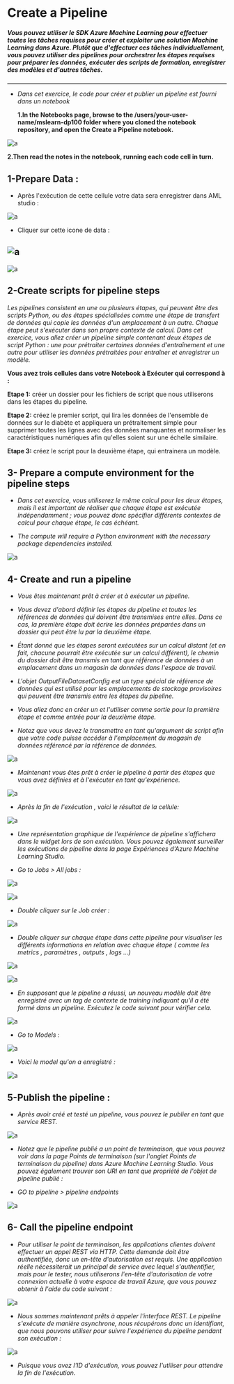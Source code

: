 # **Create a Pipeline**

  #####  Vous pouvez utiliser le SDK Azure Machine Learning pour effectuer toutes les tâches requises pour créer et exploiter une solution Machine Learning dans Azure. Plutôt que d'effectuer ces tâches individuellement, vous pouvez utiliser des pipelines pour orchestrer les étapes requises pour préparer les données, exécuter des scripts de formation, enregistrer des modèles et d'autres tâches.
  
---

- *Dans cet exercice, le code pour créer et publier un pipeline est fourni dans un notebook*

  **1.In the Notebooks page, browse to the /users/your-user-name/mslearn-dp100 folder where you cloned the notebook repository, and open the Create a Pipeline notebook.**

![a](https://user-images.githubusercontent.com/78825764/207055582-04bb3f6c-1df5-4d45-9c74-97231786e212.PNG)

 
 **2.Then read the notes in the notebook, running each code cell in turn.**
 
 ## 1-Prepare Data :
 
 - Après l'exécution de cette cellule votre data sera enregistrer dans AML studio :
 
![a](https://user-images.githubusercontent.com/78825764/207062270-9cbca2a9-fb7d-4986-8baa-22e0b4b355f9.PNG)

 
  
  - Cliquer sur cette icone de data :


  
  
![a](https://user-images.githubusercontent.com/78825764/207061689-5a2787a1-ff75-46bd-9393-6820cc4dadde.PNG)
---
![a](https://user-images.githubusercontent.com/78825764/207062961-14efc000-f796-4225-961e-b0d84b6a85a1.PNG)

## 2-Create scripts for pipeline steps

*Les pipelines consistent en une ou plusieurs étapes, qui peuvent être des scripts Python, ou des étapes spécialisées comme une étape de transfert de données qui copie les données d'un emplacement à un autre. Chaque étape peut s'exécuter dans son propre contexte de calcul. Dans cet exercice, vous allez créer un pipeline simple contenant deux étapes de script Python : une pour prétraiter certaines données d'entraînement et une autre pour utiliser les données prétraitées pour entraîner et enregistrer un modèle.*

**Vous avez trois cellules dans votre Notebook à Exécuter qui correspond à :**

**Etape 1:** créer un dossier pour les fichiers de script que nous utiliserons dans les étapes du pipeline.



**Etape 2:** créez le premier script, qui lira les données de l'ensemble de données sur le diabète et appliquera un prétraitement simple pour supprimer toutes les lignes avec des données manquantes et normaliser les caractéristiques numériques afin qu'elles soient sur une échelle similaire.


**Etape 3:** créez le script pour la deuxième étape, qui entrainera un modèle.

## 3- Prepare a compute environment for the pipeline steps

- *Dans cet exercice, vous utiliserez le même calcul pour les deux étapes, mais il est important de réaliser que chaque étape est exécutée indépendamment ; vous pouvez donc spécifier différents contextes de calcul pour chaque étape, le cas échéant.*

- *The compute will require a Python environment with the necessary package dependencies installed.*

![a](https://user-images.githubusercontent.com/78825764/207072305-3dd1567e-2cdd-4f1f-9e30-52f17507401b.PNG)

## 4- Create and run a pipeline

- *Vous êtes maintenant prêt à créer et à exécuter un pipeline.*

- *Vous devez d'abord définir les étapes du pipeline et toutes les références de données qui doivent être transmises entre elles. Dans ce cas, la première étape doit écrire les données préparées dans un dossier qui peut être lu par la deuxième étape.*
- *Étant donné que les étapes seront exécutées sur un calcul distant (et en fait, chacune pourrait être exécutée sur un calcul différent), le chemin du dossier doit être transmis en tant que référence de données à un emplacement dans un magasin de données dans l'espace de travail.*
- *L'objet OutputFileDatasetConfig est un type spécial de référence de données qui est utilisé pour les emplacements de stockage provisoires qui peuvent être transmis entre les étapes du pipeline.*
- *Vous allez donc en créer un et l'utiliser comme sortie pour la première étape et comme entrée pour la deuxième étape.* 
- *Notez que vous devez le transmettre en tant qu'argument de script afin que votre code puisse accéder à l'emplacement du magasin de données référencé par la référence de données.*

![a](https://user-images.githubusercontent.com/78825764/207136897-0060ed08-f22c-44e3-8e5b-dae03f7fbc3b.PNG)

- *Maintenant  vous êtes prêt à créer le pipeline à partir des étapes que vous avez définies et à l'exécuter en tant qu'expérience.*



![a](https://user-images.githubusercontent.com/78825764/207138072-cb47583d-8338-4b3d-b404-89e71608eb83.PNG)

- *Après la fin de l'exécution , voici le résultat de la cellule:*

![a](https://user-images.githubusercontent.com/78825764/207139352-65dccfa0-8421-4bd1-8090-b5362faea7c4.PNG)

- *Une représentation graphique de l'expérience de pipeline s'affichera dans le widget lors de son exécution. Vous pouvez également surveiller les exécutions de pipeline dans la page Expériences d'Azure Machine Learning Studio.*

- *Go to Jobs > All jobs :*

![a](https://user-images.githubusercontent.com/78825764/207140780-53b198ed-6e0f-4111-a69f-cf78dbe9e329.PNG)

![a](https://user-images.githubusercontent.com/78825764/207144713-85844f2f-cedb-46d0-ba79-f629d3125916.PNG)


- *Double cliquer sur le Job créer :*


![a](https://user-images.githubusercontent.com/78825764/207145056-34b27400-ee6b-4d2a-aa21-1501c689141a.PNG)

- *Double cliquer sur chaque étape dans cette pipeline pour visualiser les différents informations en relation avec chaque étape ( comme les metrics , paramètres , outputs , logs ...)*

![a](https://user-images.githubusercontent.com/78825764/207146024-030fe240-10a4-4243-8871-dbbae9e31e8d.PNG)


![a](https://user-images.githubusercontent.com/78825764/207146247-46982b2f-fba2-459c-bbb8-fc16b1e68d89.PNG)

- *En supposant que le pipeline a réussi, un nouveau modèle doit être enregistré avec un tag de contexte de training indiquant qu'il a été formé dans un pipeline. Exécutez le code suivant pour vérifier cela.*


![a](https://user-images.githubusercontent.com/78825764/207147027-6e0da11e-ac4a-4f9c-b467-0f30ecf65bd8.PNG)

- *Go to Models :*




![a](https://user-images.githubusercontent.com/78825764/207147726-ae0c67e4-f1f1-4aee-8296-f8162279acf2.PNG)

- *Voici le model qu'on a enregistré :*



![a](https://user-images.githubusercontent.com/78825764/207153652-621ca0da-be18-4fc3-985a-afe461eeab5d.PNG)

## 5-Publish the pipeline :

- *Après avoir créé et testé un pipeline, vous pouvez le publier en tant que service REST.*

![a](https://user-images.githubusercontent.com/78825764/207156874-dab201aa-ad44-4fb5-ad0a-a30ad74383ba.PNG)

- *Notez que le pipeline publié a un point de terminaison, que vous pouvez voir dans la page Points de terminaison (sur l'onglet Points de terminaison du pipeline) dans Azure Machine Learning Studio. Vous pouvez également trouver son URI en tant que propriété de l'objet de pipeline publié :*

- *GO to pipeline > pipeline endpoints*


![a](https://user-images.githubusercontent.com/78825764/207158245-252b4766-0f1b-4223-bdc9-9c4ba8b16068.PNG)

## 6- Call the pipeline endpoint

- *Pour utiliser le point de terminaison, les applications clientes doivent effectuer un appel REST via HTTP. Cette demande doit être authentifiée, donc un en-tête d'autorisation est requis. Une application réelle nécessiterait un principal de service avec lequel s'authentifier, mais pour le tester, nous utiliserons l'en-tête d'autorisation de votre connexion actuelle à votre espace de travail Azure, que vous pouvez obtenir à l'aide du code suivant :*

![a](https://user-images.githubusercontent.com/78825764/207159360-fb10e4fd-9a4c-4173-b26e-53564c53824c.PNG)

- *Nous sommes maintenant prêts à appeler l'interface REST. Le pipeline s'exécute de manière asynchrone, nous récupérons donc un identifiant, que nous pouvons utiliser pour suivre l'expérience du pipeline pendant son exécution :*


![a](https://user-images.githubusercontent.com/78825764/207159889-39494670-0c0d-4efb-b29f-48ef38456780.PNG)

- *Puisque vous avez l'ID d'exécution, vous pouvez l'utiliser pour attendre la fin de l'exécution.*

